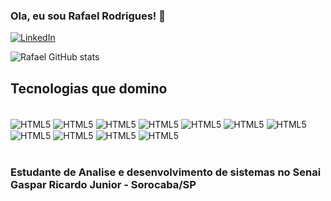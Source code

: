 ### Ola, eu sou Rafael Rodrigues! 👋

[![LinkedIn](https://img.shields.io/badge/LinkedIn-0077B5?style=for-the-badge&logo=linkedin&logoColor=white
	)](https://www.linkedin.com/in/rafael-rodrigues-ab2a981b5/)

![Rafael GitHub stats](https://github-readme-stats.vercel.app/api?username=krcido&show_icons=true&theme=tokyonight)

## Tecnologias que domino

<div style="display: inline_block"><br/>
  <img align="center" alt="HTML5" src="https://img.shields.io/badge/Ubuntu-E95420?style=for-the-badge&logo=ubuntu&logoColor=white"/>
  <img align="center" alt="HTML5" src="https://img.shields.io/badge/Windows-0078D6?style=for-the-badge&logo=windows&logoColor=white"/> 
  <img align="center" alt="HTML5" src="https://img.shields.io/badge/C%23-239120?style=for-the-badge&logo=c-sharp&logoColor=white"/>   
  <img align="center" alt="HTML5" src="https://img.shields.io/badge/Python-3776AB?style=for-the-badge&logo=python&logoColor=white"/>
  <img align="center" alt="HTML5" src="https://img.shields.io/badge/.NET-5C2D91?style=for-the-badge&logo=.net&logoColor=white"/>   
  <img align="center" alt="HTML5" src="https://img.shields.io/badge/JavaScript-F7DF1E?style=for-the-badge&logo=javascript&logoColor=black"/>   
  <img align="center" alt="HTML5" src="https://img.shields.io/badge/Node.js-43853D?style=for-the-badge&logo=node.js&logoColor=white"/>   
  <img align="center" alt="HTML5" src="https://img.shields.io/badge/HTML5-E34F26?style=for-the-badge&logo=html5&logoColor=white"/> 
  <img align="center" alt="HTML5" src="https://img.shields.io/badge/CSS3-1572B6?style=for-the-badge&logo=css3&logoColor=white"/>   
  <img align="center" alt="HTML5" src="https://img.shields.io/badge/Java-ED8B00?style=for-the-badge&logo=openjdk&logoColor=white"/>
  <img align="center" alt="HTML5" src="https://img.shields.io/badge/Microsoft_Excel-217346?style=for-the-badge&logo=microsoft-excel&logoColor=white"/>   
</div><br/>

### Estudante de Analise e desenvolvimento de sistemas no Senai Gaspar Ricardo Junior - Sorocaba/SP

